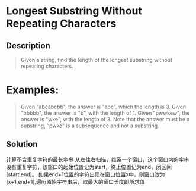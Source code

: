 # Longest Substring Without Repeating Characters

## Description
>Given a string, find the length of the longest substring without repeating characters.

# Examples:
>Given "abcabcbb", the answer is "abc", which the length is 3.
>Given "bbbbb", the answer is "b", with the length of 1.
>Given "pwwkew", the answer is "wke", with the length of 3. Note that the answer must be a substring, "pwke" is a subsequence and not a substring.

## Solution
计算不含重复字符的最长字串
从左往右扫描，维系一个窗口，这个窗口内的字串没有重复字符，该窗口的起始位置记为start，终止位置记为end，闭区间[start,end]。
如果end+1位置的字符出现在窗口位置x中，则窗口改为[x+1,end+1],遍历原始字符串后，取最大的窗口长度即所求值